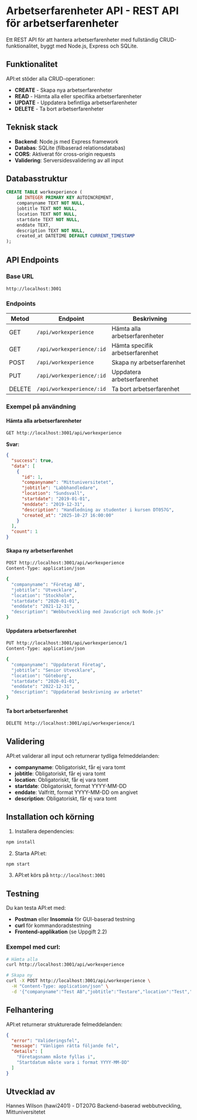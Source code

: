 # Arbetserfarenheter API - REST API för arbetserfarenheter

Ett REST API för att hantera arbetserfarenheter med fullständig CRUD-funktionalitet, byggt med Node.js, Express och SQLite.

## Funktionalitet

API:et stöder alla CRUD-operationer:

- **CREATE** - Skapa nya arbetserfarenheter
- **READ** - Hämta alla eller specifika arbetserfarenheter
- **UPDATE** - Uppdatera befintliga arbetserfarenheter
- **DELETE** - Ta bort arbetserfarenheter

## Teknisk stack

- **Backend**: Node.js med Express framework
- **Databas**: SQLite (filbaserad relationsdatabas)
- **CORS**: Aktiverat för cross-origin requests
- **Validering**: Serversidesvalidering av all input

## Databasstruktur

```sql
CREATE TABLE workexperience (
    id INTEGER PRIMARY KEY AUTOINCREMENT,
    companyname TEXT NOT NULL,
    jobtitle TEXT NOT NULL,
    location TEXT NOT NULL,
    startdate TEXT NOT NULL,
    enddate TEXT,
    description TEXT NOT NULL,
    created_at DATETIME DEFAULT CURRENT_TIMESTAMP
);
```

## API Endpoints

### Base URL

```
http://localhost:3001
```

### Endpoints

| Metod  | Endpoint                  | Beskrivning                     |
| ------ | ------------------------- | ------------------------------- |
| GET    | `/api/workexperience`     | Hämta alla arbetserfarenheter   |
| GET    | `/api/workexperience/:id` | Hämta specifik arbetserfarenhet |
| POST   | `/api/workexperience`     | Skapa ny arbetserfarenhet       |
| PUT    | `/api/workexperience/:id` | Uppdatera arbetserfarenhet      |
| DELETE | `/api/workexperience/:id` | Ta bort arbetserfarenhet        |

### Exempel på användning

#### Hämta alla arbetserfarenheter

```bash
GET http://localhost:3001/api/workexperience
```

**Svar:**

```json
{
  "success": true,
  "data": [
    {
      "id": 1,
      "companyname": "Mittuniversitetet",
      "jobtitle": "Labbhandledare",
      "location": "Sundsvall",
      "startdate": "2019-01-01",
      "enddate": "2019-12-31",
      "description": "Handledning av studenter i kursen DT057G",
      "created_at": "2025-10-27 16:00:00"
    }
  ],
  "count": 1
}
```

#### Skapa ny arbetserfarenhet

```bash
POST http://localhost:3001/api/workexperience
Content-Type: application/json

{
  "companyname": "Företag AB",
  "jobtitle": "Utvecklare",
  "location": "Stockholm",
  "startdate": "2020-01-01",
  "enddate": "2021-12-31",
  "description": "Webbutveckling med JavaScript och Node.js"
}
```

#### Uppdatera arbetserfarenhet

```bash
PUT http://localhost:3001/api/workexperience/1
Content-Type: application/json

{
  "companyname": "Uppdaterat Företag",
  "jobtitle": "Senior Utvecklare",
  "location": "Göteborg",
  "startdate": "2020-01-01",
  "enddate": "2022-12-31",
  "description": "Uppdaterad beskrivning av arbetet"
}
```

#### Ta bort arbetserfarenhet

```bash
DELETE http://localhost:3001/api/workexperience/1
```

## Validering

API:et validerar all input och returnerar tydliga felmeddelanden:

- **companyname**: Obligatoriskt, får ej vara tomt
- **jobtitle**: Obligatoriskt, får ej vara tomt
- **location**: Obligatoriskt, får ej vara tomt
- **startdate**: Obligatoriskt, format YYYY-MM-DD
- **enddate**: Valfritt, format YYYY-MM-DD om angivet
- **description**: Obligatoriskt, får ej vara tomt

## Installation och körning

1. Installera dependencies:

```bash
npm install
```

2. Starta API:et:

```bash
npm start
```

3. API:et körs på `http://localhost:3001`

## Testning

Du kan testa API:et med:

- **Postman** eller **Insomnia** för GUI-baserad testning
- **curl** för kommandoradstestning
- **Frontend-applikation** (se Uppgift 2.2)

### Exempel med curl:

```bash
# Hämta alla
curl http://localhost:3001/api/workexperience

# Skapa ny
curl -X POST http://localhost:3001/api/workexperience \
  -H "Content-Type: application/json" \
  -d '{"companyname":"Test AB","jobtitle":"Testare","location":"Test","startdate":"2023-01-01","description":"Testarbete"}'
```

## Felhantering

API:et returnerar strukturerade felmeddelanden:

```json
{
  "error": "Valideringsfel",
  "message": "Vänligen rätta följande fel",
  "details": [
    "Företagsnamn måste fyllas i",
    "Startdatum måste vara i format YYYY-MM-DD"
  ]
}
```

## Utvecklad av

Hannes Wilson (hawi2401) - DT207G Backend-baserad webbutveckling, Mittuniversitetet
